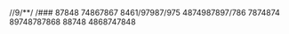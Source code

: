 //9/**/ /### 87848 74867867 8461/97987/975 4874987897/786 7874874 89748787868 88748 4868747848 

<!--
**DwIk94l/DwIk94l** is a ✨ _special_ ✨ repository because its `README.md` (this file) appears on your GitHub profile.

Here are some ideas to get you started:

- 🔭 I’m currently working on ...
- 🌱 I’m currently learning ...
- 👯 I’m looking to collaborate on ...
- 🤔 I’m looking for help with ...
- 💬 Ask me about ...
- 📫 How to reach me: ...
- 😄 Pronouns: ...
- ⚡ Fun fact: ...
-->
